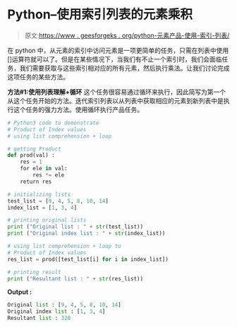 # Python–使用索引列表的元素乘积

> 原文:[https://www . geesforgeks . org/python-元素产品-使用-索引-列表/](https://www.geeksforgeeks.org/python-product-of-elements-using-index-list/)

在 python 中，从元素的索引中访问元素是一项更简单的任务，只需在列表中使用[]运算符就可以了。但是在某些情况下，当我们有不止一个索引时，我们会面临任务，我们需要获取与这些索引相对应的所有元素，然后执行乘法。让我们讨论完成这项任务的某些方法。

**方法#1:使用列表理解+循环**
这个任务很容易通过循环来执行，因此简写为第一个从这个任务开始的方法。迭代索引列表以从列表中获取相应的元素到新列表中是执行这个任务的强力方法。使用循环执行产品任务。

```py
# Python3 code to demonstrate 
# Product of Index values
# using list comprehension + loop 

# getting Product 
def prod(val) : 
    res = 1 
    for ele in val: 
        res *= ele 
    return res  

# initializing lists 
test_list = [9, 4, 5, 8, 10, 14] 
index_list = [1, 3, 4] 

# printing original lists 
print ("Original list : " + str(test_list)) 
print ("Original index list : " + str(index_list)) 

# using list comprehension + loop to 
# Product of Index values 
res_list = prod([test_list[i] for i in index_list]) 

# printing result 
print ("Resultant list : " + str(res_list)) 
```

**Output :**

```py
Original list : [9, 4, 5, 8, 10, 14]
Original index list : [1, 3, 4]
Resultant list : 320

```
